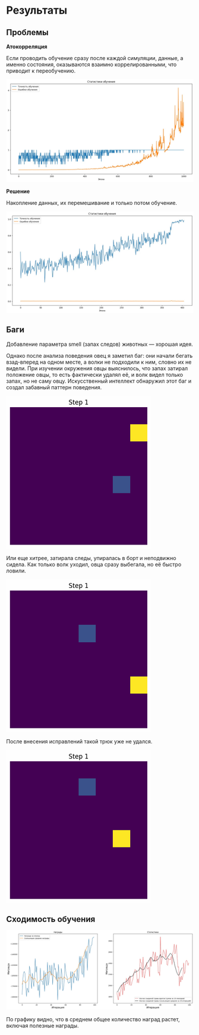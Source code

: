 # Результаты

## Проблемы

**Атокорреляция**

Если проводить обучение сразу после каждой симуляции, данные, а именно состояния, оказываются взаимно коррелированными, что приводит к переобучению.

![](images/overfitting.jpg)


**Решение**

Накопление данных, их перемешивание и только потом обучение.

![](images/memoryfitting.jpg)

## Баги

Добавление параметра smell (запах следов) животных — хорошая идея.

Однако после анализа поведения овец я заметил баг: они начали бегать взад-вперед на одном месте, а волки не подходили к ним, словно их не видели. При изучении окружения овцы выяснилось, что запах затирал положение овцы, то есть фактически удалял её, и волк видел только запах, но не саму овцу. Искусственный интеллект обнаружил этот баг и создал забавный паттерн поведения.

![](images/q_smell_ninja.gif)

Или еще хитрее, затирала следы, упиралась в борт и неподвижно сидела. Как только волк уходил, овца сразу выбегала, но её быстро ловили.

![](images/q_smell_ninja2.gif)

После внесения исправлений такой трюк уже не удался.

![](images/q_smell_ninja3.gif)


## Сходимость обучения

![](images/rewards.jpg)

По графику видно, что в среднем общее количество наград растет, включая полезные награды.